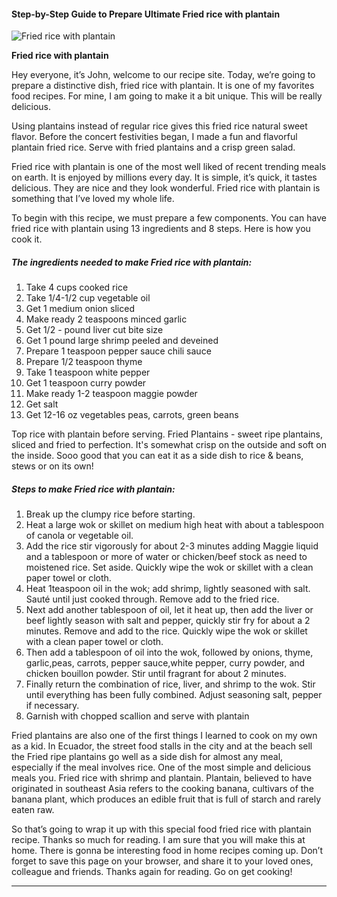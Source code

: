             

#### Step-by-Step Guide to Prepare Ultimate Fried rice with plantain

![Fried rice with plantain](https://img-global.cpcdn.com/recipes/a052bb10c89c7515/751x532cq70/fried-rice-with-plantain-recipe-main-photo.jpg)

**Fried rice with plantain**

Hey everyone, it’s John, welcome to our recipe site. Today, we’re going to prepare a distinctive dish, fried rice with plantain. It is one of my favorites food recipes. For mine, I am going to make it a bit unique. This will be really delicious.

Using plantains instead of regular rice gives this fried rice natural sweet flavor. Before the concert festivities began, I made a fun and flavorful plantain fried rice. Serve with fried plantains and a crisp green salad.

Fried rice with plantain is one of the most well liked of recent trending meals on earth. It is enjoyed by millions every day. It is simple, it’s quick, it tastes delicious. They are nice and they look wonderful. Fried rice with plantain is something that I’ve loved my whole life.

To begin with this recipe, we must prepare a few components. You can have fried rice with plantain using 13 ingredients and 8 steps. Here is how you cook it.

##### The ingredients needed to make Fried rice with plantain:

1.  Take 4 cups cooked rice
2.  Take 1/4-1/2 cup vegetable oil
3.  Get 1 medium onion sliced
4.  Make ready 2 teaspoons minced garlic
5.  Get 1/2 - pound liver cut bite size
6.  Get 1 pound large shrimp peeled and deveined
7.  Prepare 1 teaspoon pepper sauce chili sauce
8.  Prepare 1/2 teaspoon thyme
9.  Take 1 teaspoon white pepper
10.  Get 1 teaspoon curry powder
11.  Make ready 1-2 teaspoon maggie powder
12.  Get salt
13.  Get 12-16 oz vegetables peas, carrots, green beans

Top rice with plantain before serving. Fried Plantains - sweet ripe plantains, sliced and fried to perfection. It's somewhat crisp on the outside and soft on the inside. Sooo good that you can eat it as a side dish to rice & beans, stews or on its own!

##### Steps to make Fried rice with plantain:

1.  Break up the clumpy rice before starting.
2.  Heat a large wok or skillet on medium high heat with about a tablespoon of canola or vegetable oil.
3.  Add the rice stir vigorously for about 2-3 minutes adding Maggie liquid and a tablespoon or more of water or chicken/beef stock as need to moistened rice. Set aside. Quickly wipe the wok or skillet with a clean paper towel or cloth.
4.  Heat 1teaspoon oil in the wok; add shrimp, lightly seasoned with salt. Sauté until just cooked through. Remove add to the fried rice.
5.  Next add another tablespoon of oil, let it heat up, then add the liver or beef lightly season with salt and pepper, quickly stir fry for about a 2 minutes. Remove and add to the rice. Quickly wipe the wok or skillet with a clean paper towel or cloth.
6.  Then add a tablespoon of oil into the wok, followed by onions, thyme, garlic,peas, carrots, pepper sauce,white pepper, curry powder, and chicken bouillon powder. Stir until fragrant for about 2 minutes.
7.  Finally return the combination of rice, liver, and shrimp to the wok. Stir until everything has been fully combined. Adjust seasoning salt, pepper if necessary.
8.  Garnish with chopped scallion and serve with plantain

Fried plantains are also one of the first things I learned to cook on my own as a kid. In Ecuador, the street food stalls in the city and at the beach sell the Fried ripe plantains go well as a side dish for almost any meal, especially if the meal involves rice. One of the most simple and delicious meals you. Fried rice with shrimp and plantain. Plantain, believed to have originated in southeast Asia refers to the cooking banana, cultivars of the banana plant, which produces an edible fruit that is full of starch and rarely eaten raw.

So that’s going to wrap it up with this special food fried rice with plantain recipe. Thanks so much for reading. I am sure that you will make this at home. There is gonna be interesting food in home recipes coming up. Don’t forget to save this page on your browser, and share it to your loved ones, colleague and friends. Thanks again for reading. Go on get cooking!

* * *